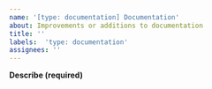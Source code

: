 ```yaml
---
name: '[type: documentation] Documentation'
about: Improvements or additions to documentation
title: ''
labels:  'type: documentation'
assignees: ''
---
```

**Describe (required)**


